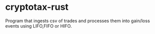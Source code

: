 # cryptotax-rust
Program that ingests csv of trades and processes them into gain/loss events using LIFO,FIFO or HIFO.